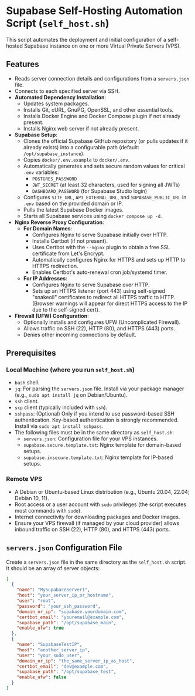 # Supabase Self-Hosting Automation Script (`self_host.sh`)

This script automates the deployment and initial configuration of a self-hosted Supabase instance on one or more Virtual Private Servers (VPS).

## Features

-   Reads server connection details and configurations from a `servers.json` file.
-   Connects to each specified server via SSH.
-   **Automated Dependency Installation**:
    -   Updates system packages.
    -   Installs Git, cURL, GnuPG, OpenSSL, and other essential tools.
    -   Installs Docker Engine and Docker Compose plugin if not already present.
    -   Installs Nginx web server if not already present.
-   **Supabase Setup**:
    -   Clones the official Supabase GitHub repository (or pulls updates if it already exists) into a configurable path (default: `/opt/supabase_instance`).
    -   Copies `docker/.env.example` to `docker/.env`.
    -   Automatically generates and sets secure random values for critical `.env` variables:
        -   `POSTGRES_PASSWORD`
        -   `JWT_SECRET` (at least 32 characters, used for signing all JWTs)
        -   `DASHBOARD_PASSWORD` (for Supabase Studio login)
    -   Configures `SITE_URL`, `API_EXTERNAL_URL`, and `SUPABASE_PUBLIC_URL` in `.env` based on the provided domain or IP.
    -   Pulls the latest Supabase Docker images.
    -   Starts all Supabase services using `docker compose up -d`.
-   **Nginx Reverse Proxy Configuration**:
    -   **For Domain Names**:
        -   Configures Nginx to serve Supabase initially over HTTP.
        -   Installs Certbot (if not present).
        -   Uses Certbot with the `--nginx` plugin to obtain a free SSL certificate from Let's Encrypt.
        -   Automatically configures Nginx for HTTPS and sets up HTTP to HTTPS redirection.
        -   Enables Certbot's auto-renewal cron job/systemd timer.
    -   **For IP Addresses**:
        -   Configures Nginx to serve Supabase over HTTP.
        -   Sets up an HTTPS listener (port 443) using self-signed "snakeoil" certificates to redirect all HTTPS traffic to HTTP. (Browser warnings will appear for direct HTTPS access to the IP due to the self-signed cert).
-   **Firewall (UFW) Configuration**:
    -   Optionally installs and configures UFW (Uncomplicated Firewall).
    -   Allows traffic on SSH (22), HTTP (80), and HTTPS (443) ports.
    -   Denies other incoming connections by default.

## Prerequisites

### Local Machine (where you run `self_host.sh`)

-   `bash` shell.
-   `jq`: For parsing the `servers.json` file. Install via your package manager (e.g., `sudo apt install jq` on Debian/Ubuntu).
-   `ssh` client.
-   `scp` client (typically included with `ssh`).
-   `sshpass`: (Optional) Only if you intend to use password-based SSH authentication. Key-based authentication is strongly recommended. Install via `sudo apt install sshpass`.
-   The following files must be in the same directory as `self_host.sh`:
    -   `servers.json`: Configuration file for your VPS instances.
    -   `supabase.secure.template.txt`: Nginx template for domain-based setups.
    -   `supabase.insecure.template.txt`: Nginx template for IP-based setups.

### Remote VPS

-   A Debian or Ubuntu-based Linux distribution (e.g., Ubuntu 20.04, 22.04; Debian 10, 11).
-   Root access or a user account with `sudo` privileges (the script executes most commands with `sudo`).
-   Internet connectivity for downloading packages and Docker images.
-   Ensure your VPS firewall (if managed by your cloud provider) allows inbound traffic on SSH (22), HTTP (80), and HTTPS (443) ports.

## `servers.json` Configuration File

Create a `servers.json` file in the same directory as the `self_host.sh` script. It should be an array of server objects:

```json
[
  {
    "name": "MySupabaseServer1",
    "host": "your_server_ip_or_hostname",
    "user": "root",
    "password": "your_ssh_password",
    "domain_or_ip": "supabase.yourdomain.com",
    "certbot_email": "youremail@example.com",
    "supabase_path": "/opt/supabase_main",
    "enable_ufw": true
  },
  {
    "name": "SupabaseTestIP",
    "host": "another_server_ip",
    "user": "your_sudo_user",
    "domain_or_ip": "the_same_server_ip_as_host",
    "certbot_email": "dev@example.com",
    "supabase_path": "/opt/supabase_test",
    "enable_ufw": false
  }
]

